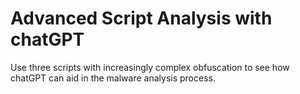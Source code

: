 # Advanced Script Analysis with chatGPT

Use three scripts with increasingly complex obfuscation to see how chatGPT can aid in the malware analysis process.
